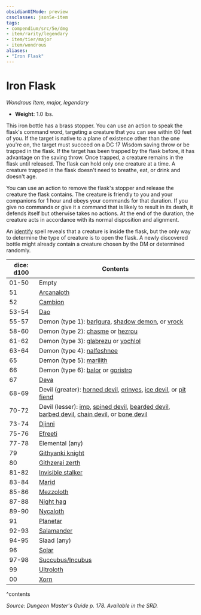 ```yaml
---
obsidianUIMode: preview
cssclasses: json5e-item
tags:
- compendium/src/5e/dmg
- item/rarity/legendary
- item/tier/major
- item/wondrous
aliases: 
- "Iron Flask"
---
```

# Iron Flask
*Wondrous Item, major, legendary*  

- **Weight**: 1.0 lbs.

This iron bottle has a brass stopper. You can use an action to speak the flask's command word, targeting a creature that you can see within 60 feet of you. If the target is native to a plane of existence other than the one you're on, the target must succeed on a DC 17 Wisdom saving throw or be trapped in the flask. If the target has been trapped by the flask before, it has advantage on the saving throw. Once trapped, a creature remains in the flask until released. The flask can hold only one creature at a time. A creature trapped in the flask doesn't need to breathe, eat, or drink and doesn't age.

You can use an action to remove the flask's stopper and release the creature the flask contains. The creature is friendly to you and your companions for 1 hour and obeys your commands for that duration. If you give no commands or give it a command that is likely to result in its death, it defends itself but otherwise takes no actions. At the end of the duration, the creature acts in accordance with its normal disposition and alignment.

An [identify](z_compendium/spells/identify.md) spell reveals that a creature is inside the flask, but the only way to determine the type of creature is to open the flask. A newly discovered bottle might already contain a creature chosen by the DM or determined randomly.

| dice: d100 | Contents |
|------------|----------|
| 01-50 | Empty |
| 51 | [Arcanaloth](z_compendium/bestiary/fiend/arcanaloth.md) |
| 52 | [Cambion](z_compendium/bestiary/fiend/cambion.md) |
| 53-54 | [Dao](z_compendium/bestiary/elemental/dao.md) |
| 55-57 | Demon (type 1): [barlgura](z_compendium/bestiary/fiend/barlgura.md), [shadow demon](z_compendium/bestiary/fiend/shadow-demon.md), or [vrock](z_compendium/bestiary/fiend/vrock.md) |
| 58-60 | Demon (type 2): [chasme](z_compendium/bestiary/fiend/chasme.md) or [hezrou](z_compendium/bestiary/fiend/hezrou.md) |
| 61-62 | Demon (type 3): [glabrezu](z_compendium/bestiary/fiend/glabrezu.md) or [yochlol](z_compendium/bestiary/fiend/yochlol.md) |
| 63-64 | Demon (type 4): [nalfeshnee](z_compendium/bestiary/fiend/nalfeshnee.md) |
| 65 | Demon (type 5): [marilith](z_compendium/bestiary/fiend/marilith.md) |
| 66 | Demon (type 6): [balor](z_compendium/bestiary/fiend/balor.md) or [goristro](z_compendium/bestiary/fiend/goristro.md) |
| 67 | [Deva](z_compendium/bestiary/celestial/deva.md) |
| 68-69 | Devil (greater): [horned devil](z_compendium/bestiary/fiend/horned-devil.md), [erinyes](z_compendium/bestiary/fiend/erinyes.md), [ice devil](z_compendium/bestiary/fiend/ice-devil.md), or [pit fiend](z_compendium/bestiary/fiend/pit-fiend.md) |
| 70-72 | Devil (lesser): [imp](z_compendium/bestiary/fiend/imp.md), [spined devil](z_compendium/bestiary/fiend/spined-devil.md), [bearded devil](z_compendium/bestiary/fiend/bearded-devil.md), [barbed devil](z_compendium/bestiary/fiend/barbed-devil.md), [chain devil](z_compendium/bestiary/fiend/chain-devil.md), or [bone devil](z_compendium/bestiary/fiend/bone-devil.md) |
| 73-74 | [Djinni](z_compendium/bestiary/elemental/djinni.md) |
| 75-76 | [Efreeti](z_compendium/bestiary/elemental/efreeti.md) |
| 77-78 | Elemental (any) |
| 79 | [Githyanki knight](z_compendium/bestiary/humanoid/githyanki-knight.md) |
| 80 | [Githzerai zerth](z_compendium/bestiary/humanoid/githzerai-zerth.md) |
| 81-82 | [Invisible stalker](z_compendium/bestiary/elemental/invisible-stalker.md) |
| 83-84 | [Marid](z_compendium/bestiary/elemental/marid.md) |
| 85-86 | [Mezzoloth](z_compendium/bestiary/fiend/mezzoloth.md) |
| 87-88 | [Night hag](z_compendium/bestiary/fiend/night-hag.md) |
| 89-90 | [Nycaloth](z_compendium/bestiary/fiend/nycaloth.md) |
| 91 | [Planetar](z_compendium/bestiary/celestial/planetar.md) |
| 92-93 | [Salamander](z_compendium/bestiary/elemental/salamander.md) |
| 94-95 | Slaad (any) |
| 96 | [Solar](z_compendium/bestiary/celestial/solar.md) |
| 97-98 | [Succubus/Incubus](z_compendium/bestiary/fiend/succubus.md) |
| 99 | [Ultroloth](z_compendium/bestiary/fiend/ultroloth.md) |
| 00 | [Xorn](z_compendium/bestiary/elemental/xorn.md) |
^contents

*Source: Dungeon Master's Guide p. 178. Available in the SRD.*